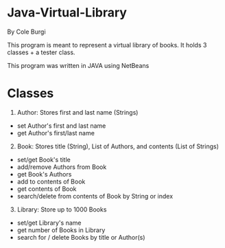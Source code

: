 # Java-Virtual-Library
By Cole Burgi

This program is meant to represent a virtual library of books. It holds 3 classes + a tester class.

This program was written in JAVA using NetBeans

# Classes
1. Author: Stores first and last name (Strings)
- set Author's first and last name
- get Author's first/last name
2. Book: Stores title (String), List of Authors, and contents (List of Strings)
- set/get Book's title
- add/remove Authors from Book
- get Book's Authors
- add to contents of Book
- get contents of Book
- search/delete from contents of Book by String or index
3. Library: Store up to 1000 Books
- set/get Library's name
- get number of Books in Library
- search for / delete Books by title or Author(s)
